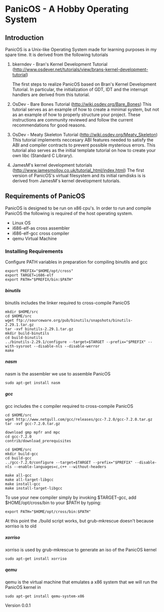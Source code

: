 PanicOS - A Hobby Operating System
==================================

Introduction
------------

PanicOS is a Unix-like Operating System made for learning purposes in my spare time.
It is derived from the following tutorials

1. bkerndev - Bran's Kernel Development Tutorial (http://www.osdever.net/tutorials/view/brans-kernel-development-tutorial)

   The first steps to realize PanicOS based on Bran's Kernel Development
   Tutorial.
   In particular, the initialization of GDT, IDT and the interrupt handlers are derived
   from this tutorial.

2. OsDev - Bare Bones Tutorial (http://wiki.osdev.org/Bare_Bones)
   This tutorial serves as an example of how to create a minimal system, but not 
   as an example of how to properly structure your project. These instructions are 
   community reviewed and follow the current recommendations for good reasons.

3. OsDev - Meaty Skeleton Tutorial (http://wiki.osdev.org/Meaty_Skeleton)
   This tutorial implements neccesary ABI features needed to satisfy the ABI 
   and compiler contracts to prevent possible mysterious errors.
   This tutorial also serves as the initial template tutorial on how to create 
   your own libc (Standard C Library).

4. JamesM's kernel development tutorials (http://www.jamesmolloy.co.uk/tutorial_html/index.html)
   The first version of PanicOS's virtual filesystem and its initial
   ramdisks is is derived from JamesM's kernel development tutorials.

Requirements of PanicOS
-----------------------
PanicOS is designed to be run on x86 cpu's. 
In order to run and compile PanicOS the following is
required of the host operating system.

* Linux OS
* i686-elf-as cross assembler
* i686-elf-gcc cross compiler
* qemu Virtual Machine

### Installing Requirements

Configure PATH variables in preparation for compiling binutils and gcc
```shell
export PREFIX="$HOME/opt/cross"
export TARGET=i686-elf
export PATH="$PREFIX/bin:$PATH"
```

##### binutils  
binutils includes the linker required to cross-compile PanicOS
```shell
mkdir $HOME/src
cd $HOME/src
wget ftp://sourceware.org/pub/binutils/snapshots/binutils-2.29.1.tar.gz
tar -xvf binutils-2.29.1.tar.gz
mkdir build-binutils
cd build-binutils
../binutils-2.29.1/configure --target=$TARGET --prefix="$PREFIX" --with-sysroot --disable-nls --disable-werror
make
```

##### nasm
nasm is the assembler we use to assemble PanicOS
```shell
sudo apt-get install nasm
```

##### gcc
gcc includes the c compiler required to cross-compile PanicOS

```shell
cd $HOME/src
wget http://www.netgull.com/gcc/releases/gcc-7.2.0/gcc-7.2.0.tar.gz
tar -xvf gcc-7.2.0.tar.gz

download gmp mpfr and mpc
cd gcc-7.2.0
contrib/download_prerequisites

cd $HOME/src
mkdir build-gcc
cd build-gcc
../gcc-7.2.0/configure --target=$TARGET --prefix="$PREFIX" --disable-nls --enable-languages=c,c++ --without-headers

make all-gcc
make all-target-libgcc
make install-gcc
make install-target-libgcc
```

To use your new compiler simply by invoking $TARGET-gcc, add $HOME/opt/cross/bin to your $PATH by typing:
```shell
export PATH="$HOME/opt/cross/bin:$PATH"
```
At this point the ./build script works, but grub-mkrescue doesn't because xorriso is to old

##### xorriso
xorriso is used by grub-mkrescue to generate an iso of the PanicOS kernel
```shell
sudo apt-get install xorriso
```

##### qemu
qemu is the virtual machine that emulates a x86 system that we will run the PanicOS kernel in
```shell
sudo apt-get install qemu-system-x86
```

Version 0.0.1
